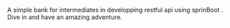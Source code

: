 A simple bank for intermediates in developping restful api using sprinBoot .
Dive in and have an amazing adventure.